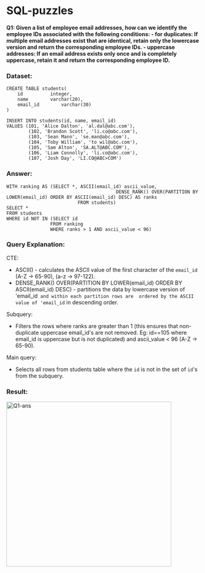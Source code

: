 # SQL-puzzles

**Q1: Given a list of employee email addresses, how can we identify the employee IDs associated with the following conditions:
     - for duplicates: If multiple email addresses exist that are identical, retain only the lowercase version and return the corresponding employee IDs. 
     - uppercase addresses: If an email address exists only once and is completely uppercase, retain it and return the corresponding employee ID.**

### Dataset:
```
CREATE TABLE students(
	id			integer,
	name		varchar(20),
	email_id		varchar(30)
)

INSERT INTO students(id, name, email_id)
VALUES (101, 'Alice Dalton', 'al.dal@abc.com'),
		(102, 'Brandon Scott', 'li.co@abc.com'),
		(103, 'Sean Mann', 'se.man@abc.com'),
		(104, 'Toby William', 'to wil@abc.com'),
		(105, 'Sam Alton', 'SA.ALT@ABC.COM'),
		(106, 'Liam Connolly', 'li.co@abc.com'),
		(107, 'Josh Day', 'LI.CO@ABC>COM')
```

### Answer:
```
WITH ranking AS (SELECT *, ASCII(email_id) ascii_value, 
				 	                    DENSE_RANK() OVER(PARTITION BY LOWER(email_id) ORDER BY ASCII(email_id) DESC) AS ranks
				          FROM students)
SELECT *
FROM students 
WHERE id NOT IN (SELECT id
				FROM ranking
				WHERE ranks > 1 AND ascii_value < 96)
```

### Query Explanation:
CTE: <br />
- ASCII() - calculates the ASCII value of the first character of the `email_id` (A-Z -> 65-90), (a-z -> 97-122).<br />
- DENSE_RANK() OVER(PARTITION BY LOWER(email_id) ORDER BY ASCII(email_id) DESC) - partitions the data by lowercase version of 'email_id` and within each partition rows are 
       ordered by the ASCII value of 'email_id` in descending order.<br />

Subquery: 
- Filters the rows where ranks are greater than 1 (this ensures that non-duplicate uppercase email_id's are not removed. Eg: id==105 where email_id is uppercase but is 
            not duplicated) and ascii_value < 96 (A-Z -> 65-90).<br />
	    
Main query: 
- Selects all rows from students table where the `id` is not in the set of `id`'s from the subquery.
    
### Result:

<img width="431" alt="Q1-ans" src="https://github.com/sowmiya-rajkumar/SQL-puzzles/assets/98767488/f0aec525-8d09-45e2-a5f9-0f5f172a5758">

